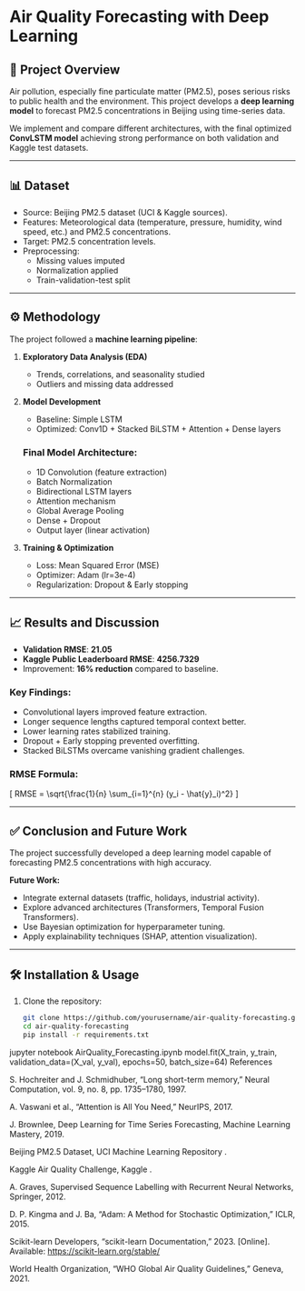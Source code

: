 # Air Quality Forecasting with Deep Learning

## 📌 Project Overview
Air pollution, especially fine particulate matter (PM2.5), poses serious risks to public health and the environment. This project develops a **deep learning model** to forecast PM2.5 concentrations in Beijing using time-series data.  

We implement and compare different architectures, with the final optimized **ConvLSTM model** achieving strong performance on both validation and Kaggle test datasets.

---

## 📊 Dataset
- Source: Beijing PM2.5 dataset (UCI & Kaggle sources).
- Features: Meteorological data (temperature, pressure, humidity, wind speed, etc.) and PM2.5 concentrations.
- Target: PM2.5 concentration levels.
- Preprocessing:
  - Missing values imputed
  - Normalization applied
  - Train-validation-test split

---

## ⚙️ Methodology
The project followed a **machine learning pipeline**:

1. **Exploratory Data Analysis (EDA)**  
   - Trends, correlations, and seasonality studied  
   - Outliers and missing data addressed  

2. **Model Development**  
   - Baseline: Simple LSTM  
   - Optimized: Conv1D + Stacked BiLSTM + Attention + Dense layers  

   ### Final Model Architecture:
   - 1D Convolution (feature extraction)  
   - Batch Normalization  
   - Bidirectional LSTM layers  
   - Attention mechanism  
   - Global Average Pooling  
   - Dense + Dropout  
   - Output layer (linear activation)  

3. **Training & Optimization**  
   - Loss: Mean Squared Error (MSE)  
   - Optimizer: Adam (lr=3e-4)  
   - Regularization: Dropout & Early stopping  

---

## 📈 Results and Discussion
- **Validation RMSE**: **21.05**  
- **Kaggle Public Leaderboard RMSE**: **4256.7329**  
- Improvement: **16% reduction** compared to baseline.  

### Key Findings:
- Convolutional layers improved feature extraction.  
- Longer sequence lengths captured temporal context better.  
- Lower learning rates stabilized training.  
- Dropout + Early stopping prevented overfitting.  
- Stacked BiLSTMs overcame vanishing gradient challenges.  

### RMSE Formula:
\[
RMSE = \sqrt{\frac{1}{n} \sum_{i=1}^{n} (y_i - \hat{y}_i)^2}
\]

---

## ✅ Conclusion and Future Work
The project successfully developed a deep learning model capable of forecasting PM2.5 concentrations with high accuracy.  

**Future Work:**
- Integrate external datasets (traffic, holidays, industrial activity).  
- Explore advanced architectures (Transformers, Temporal Fusion Transformers).  
- Use Bayesian optimization for hyperparameter tuning.  
- Apply explainability techniques (SHAP, attention visualization).  

---

## 🛠️ Installation & Usage
1. Clone the repository:
   ```bash
   git clone https://github.com/yourusername/air-quality-forecasting.git
   cd air-quality-forecasting
   pip install -r requirements.txt
  jupyter notebook AirQuality_Forecasting.ipynb
model.fit(X_train, y_train, validation_data=(X_val, y_val), epochs=50, batch_size=64)
References

S. Hochreiter and J. Schmidhuber, “Long short-term memory,” Neural Computation, vol. 9, no. 8, pp. 1735–1780, 1997.

A. Vaswani et al., “Attention is All You Need,” NeurIPS, 2017.

J. Brownlee, Deep Learning for Time Series Forecasting, Machine Learning Mastery, 2019.

Beijing PM2.5 Dataset, UCI Machine Learning Repository
.

Kaggle Air Quality Challenge, Kaggle
.

A. Graves, Supervised Sequence Labelling with Recurrent Neural Networks, Springer, 2012.

D. P. Kingma and J. Ba, “Adam: A Method for Stochastic Optimization,” ICLR, 2015.

Scikit-learn Developers, “scikit-learn Documentation,” 2023. [Online]. Available: https://scikit-learn.org/stable/

World Health Organization, “WHO Global Air Quality Guidelines,” Geneva, 2021.
